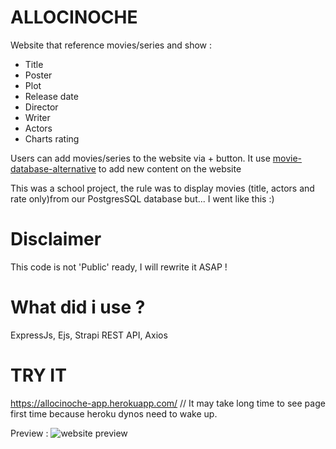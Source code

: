 # ALLOCINOCHE
  Website that reference movies/series and show :
   - Title
   - Poster
   - Plot
   - Release date
   - Director
   - Writer
   - Actors
   - Charts rating
    
 Users can add movies/series to the website via + button.
 It use [movie-database-alternative](https://rapidapi.com/rapidapi/api/movie-database-alternative/) to add new content on the website
 
 This was a school project, the rule was to display movies (title, actors and rate only)from our PostgresSQL database but... I went like this :)
# Disclaimer
   This code is not 'Public' ready, I will rewrite it ASAP !
# What did i use ?
ExpressJs, Ejs, Strapi REST API, Axios
# TRY IT
 https://allocinoche-app.herokuapp.com/ // It may take long time to see page first time because heroku dynos need to wake up.
 
 Preview :
![website preview](https://i.ibb.co/nPBvdyr/allocinoche.png)
  
